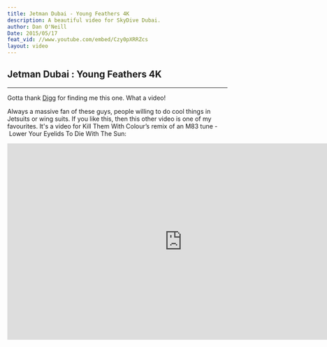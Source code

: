 ```yaml
---
title: Jetman Dubai - Young Feathers 4K
description: A beautiful video for SkyDive Dubai.
author: Dan O'Neill
Date: 2015/05/17
feat_vid: //www.youtube.com/embed/Czy0pXRRZcs
layout: video
---
```


## Jetman Dubai : Young Feathers 4K

------

Gotta thank [Digg](http://digg.com/video/jetpack-dubai-lunatics-4k) for finding me this one. What a video! 

Always a massive fan of these guys, people willing to do cool things in Jetsuits or wing suits. If you like this, then this other video is one of my favourites. It's a video for Kill Them With Colour’s remix of an M83 tune - Lower Your Eyelids To Die With The Sun:

<iframe width="800" height="450" src="https://www.youtube.com/embed/1jmLb2pZzUc" frameborder="0" allowfullscreen></iframe>